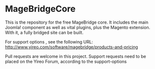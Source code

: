 MageBridgeCore
==============
This is the repository for the free MageBridge core. It includes the
main Joomla! component as well as vital plugins, plus the Magento
extension. With it, a fully bridged site can be built.

For support options , see the following URL:
http://www.yireo.com/software/magebridge/products-and-pricing

Pull requests are welcome in this project. Support requests need to be
placed on the Yireo Forum, according to the support-options
